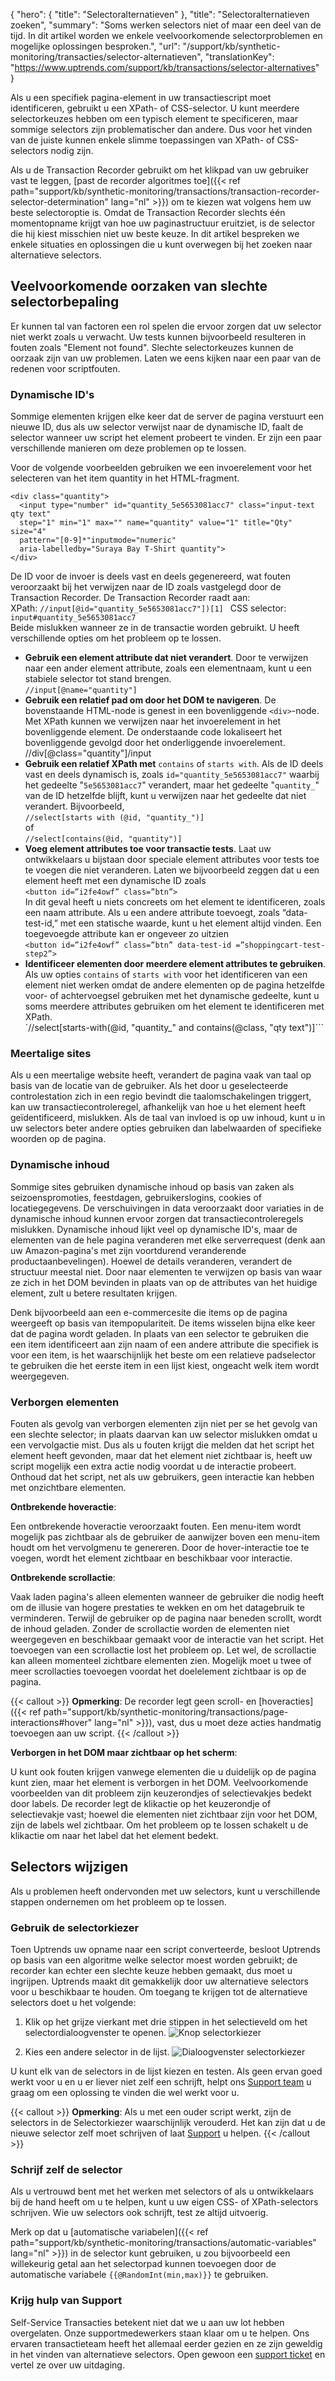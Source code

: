 {
  "hero": {
    "title": "Selectoralternatieven"
  },
  "title": "Selectoralternatieven zoeken",
  "summary": "Soms werken selectors niet of maar een deel van de tijd. In dit artikel worden we enkele veelvoorkomende selectorproblemen en mogelijke oplossingen besproken.",
  "url": "/support/kb/synthetic-monitoring/transacties/selector-alternatieven",
  "translationKey": "https://www.uptrends.com/support/kb/transactions/selector-alternatives"
}

Als u een specifiek pagina-element in uw transactiescript moet identificeren, gebruikt u een XPath- of CSS-selector. U kunt meerdere selectorkeuzes hebben om een typisch element te specificeren, maar sommige selectors zijn problematischer dan andere. Dus voor het vinden van de juiste kunnen enkele slimme toepassingen van XPath- of CSS-selectors nodig zijn.

Als u de Transaction Recorder gebruikt om het klikpad van uw gebruiker vast te leggen, [past de recorder algoritmes toe]({{< ref path="support/kb/synthetic-monitoring/transactions/transaction-recorder-selector-determination" lang="nl" >}}) om te kiezen wat volgens hem uw beste selectoroptie is. Omdat de Transaction Recorder slechts één momentopname krijgt van hoe uw paginastructuur eruitziet, is de selector die hij kiest misschien niet uw beste keuze. In dit artikel bespreken we enkele situaties en oplossingen die u kunt overwegen bij het zoeken naar alternatieve selectors.

## Veelvoorkomende oorzaken van slechte selectorbepaling

Er kunnen tal van factoren een rol spelen die ervoor zorgen dat uw selector niet werkt zoals u verwacht. Uw tests kunnen bijvoorbeeld resulteren in fouten zoals "Element not found". Slechte selectorkeuzes kunnen de oorzaak zijn van uw problemen. Laten we eens kijken naar een paar van de redenen voor scriptfouten.

### Dynamische ID's

Sommige elementen krijgen elke keer dat de server de pagina verstuurt een nieuwe ID, dus als uw selector verwijst naar de dynamische ID, faalt de selector wanneer uw script het element probeert te vinden. Er zijn een paar verschillende manieren om deze problemen op te lossen. 
  
Voor de volgende voorbeelden gebruiken we een invoerelement voor het selecteren van het item quantity in het HTML-fragment.

    <div class="quantity"> 
      <input type="number" id="quantity_5e5653081acc7" class="input-text qty text"
      step="1" min="1" max="" name="quantity" value="1" title="Qty" size="4" 
      pattern="[0-9]*"inputmode="numeric"
      aria-labelledby="Suraya Bay T-Shirt quantity"> 
    </div>

De ID voor de invoer is deels vast en deels gegenereerd, wat fouten veroorzaakt bij het verwijzen naar de ID zoals vastgelegd door de Transaction Recorder. De Transaction Recorder raadt aan:  
XPath: `//input[@id="quantity_5e5653081acc7"])[1] ` CSS selector: `input#quantity_5e5653081acc7`  
Beide mislukken wanneer ze in de transactie worden gebruikt. U heeft verschillende opties om het probleem op te lossen.

-   **Gebruik een element attribute dat niet verandert**. Door te verwijzen naar een ander element attribute, zoals een elementnaam, kunt u een stabiele selector tot stand brengen.  
    `//input[@name="quantity"]`
-   **Gebruik een relatief pad om door het DOM te navigeren**. De bovenstaande HTML-node is genest in een bovenliggende `<div>`-node. Met XPath kunnen we verwijzen naar het invoerelement in het bovenliggende element. De onderstaande code lokaliseert het bovenliggende gevolgd door het onderliggende invoerelement.  
    //div\[@class="quantity"\]/input
-   **Gebruik een relatief XPath met** `contains` of `starts with`. Als de ID deels vast en deels dynamisch is, zoals `id="quantity_5e5653081acc7"` waarbij het gedeelte "`5e5653081acc7`" verandert, maar het gedeelte "`quantity_`" van de ID hetzelfde blijft, kunt u verwijzen naar het gedeelte dat niet verandert. Bijvoorbeeld,  
    `//select[starts with (@id, "quantity_")]`  
    of  
    `//select[contains(@id, "quantity")]`
-   **Voeg element attributes toe voor transactie tests**. Laat uw ontwikkelaars u bijstaan door speciale element attributes voor tests toe te voegen die niet veranderen. Laten we bijvoorbeeld zeggen dat u een element heeft met een dynamische ID zoals  
    `<button id=”i2fe4owf” class=”btn”>`  
    In dit geval heeft u niets concreets om het element te identificeren, zoals een naam attribute. Als u een andere attribute toevoegt, zoals “data-test-id,” met een statische waarde, kunt u het element altijd vinden. Een toegevoegde attribute kan er ongeveer zo uitzien  
    `<button id=”i2fe4owf” class=”btn” data-test-id =”shoppingcart-test-step2”>`
-   **Identificeer elementen door meerdere element attributes te gebruiken**. Als uw opties `contains` of `starts with` voor het identificeren van een element niet werken omdat de andere elementen op de pagina hetzelfde voor- of achtervoegsel gebruiken met het dynamische gedeelte, kunt u soms meerdere attributes gebruiken om het element te identificeren met XPath.  
    `//select[starts-with(@id, "quantity_" and contains(@class, "qty text")]```

### Meertalige sites

Als u een meertalige website heeft, verandert de pagina vaak van taal op basis van de locatie van de gebruiker. Als het door u geselecteerde controlestation zich in een regio bevindt die taalomschakelingen triggert, kan uw transactiecontroleregel, afhankelijk van hoe u het element heeft geïdentificeerd, mislukken. Als de taal van invloed is op uw inhoud, kunt u in uw selectors beter andere opties gebruiken dan labelwaarden of specifieke woorden op de pagina.

### Dynamische inhoud

Sommige sites gebruiken dynamische inhoud op basis van zaken als seizoenspromoties, feestdagen, gebruikerslogins, cookies of locatiegegevens. De verschuivingen in data veroorzaakt door variaties in de dynamische inhoud kunnen ervoor zorgen dat transactiecontroleregels mislukken. Dynamische inhoud lijkt veel op dynamische ID's, maar de elementen van de hele pagina veranderen met elke serverrequest (denk aan uw Amazon-pagina's met zijn voortdurend veranderende productaanbevelingen). Hoewel de details veranderen, verandert de structuur meestal niet. Door naar elementen te verwijzen op basis van waar ze zich in het DOM bevinden in plaats van op de attributes van het huidige element, zult u betere resultaten krijgen.

Denk bijvoorbeeld aan een e-commercesite die items op de pagina weergeeft op basis van itempopulariteit. De items wisselen bijna elke keer dat de pagina wordt geladen. In plaats van een selector te gebruiken die een item identificeert aan zijn naam of een andere attribute die specifiek is voor een item, is het waarschijnlijk het beste om een relatieve padselector te gebruiken die het eerste item in een lijst kiest, ongeacht welk item wordt weergegeven.

### Verborgen elementen

Fouten als gevolg van verborgen elementen zijn niet per se het gevolg van een slechte selector; in plaats daarvan kan uw selector mislukken omdat u een vervolgactie mist. Dus als u fouten krijgt die melden dat het script het element heeft gevonden, maar dat het element niet zichtbaar is, heeft uw script mogelijk een extra actie nodig voordat u de interactie probeert. Onthoud dat het script, net als uw gebruikers, geen interactie kan hebben met onzichtbare elementen.

**Ontbrekende hoveractie**:

Een ontbrekende hoveractie veroorzaakt fouten. Een menu-item wordt mogelijk pas zichtbaar als de gebruiker de aanwijzer boven een menu-item houdt om het vervolgmenu te genereren. Door de hover-interactie toe te voegen, wordt het element zichtbaar en beschikbaar voor interactie.

**Ontbrekende scrollactie**:

Vaak laden pagina's alleen elementen wanneer de gebruiker die nodig heeft om de illusie van hogere prestaties te wekken en om het datagebruik te verminderen. Terwijl de gebruiker op de pagina naar beneden scrollt, wordt de inhoud geladen. Zonder de scrollactie worden de elementen niet weergegeven en beschikbaar gemaakt voor de interactie van het script. Het toevoegen van een scrollactie lost het probleem op. Let wel, de scrollactie kan alleen momenteel zichtbare elementen zien. Mogelijk moet u twee of meer scrollacties toevoegen voordat het doelelement zichtbaar is op de pagina.

{{< callout >}}
**Opmerking**: De recorder legt geen scroll- en [hoveracties]({{< ref path="support/kb/synthetic-monitoring/transactions/page-interactions#hover" lang="nl" >}}), vast, dus u moet deze acties handmatig toevoegen aan uw script.
{{< /callout >}}

**Verborgen in het DOM maar zichtbaar op het scherm**:

U kunt ook fouten krijgen vanwege elementen die u duidelijk op de pagina kunt zien, maar het element is verborgen in het DOM. Veelvoorkomende voorbeelden van dit probleem zijn keuzerondjes of selectievakjes bedekt door labels. De recorder legt de klikactie op het keuzerondje of selectievakje vast; hoewel die elementen niet zichtbaar zijn voor het DOM, zijn de labels wel zichtbaar. Om het probleem op te lossen schakelt u de klikactie om naar het label dat het element bedekt.

## Selectors wijzigen

Als u problemen heeft ondervonden met uw selectors, kunt u verschillende stappen ondernemen om het probleem op te lossen.

### Gebruik de selectorkiezer

Toen Uptrends uw opname naar een script converteerde, besloot Uptrends op basis van een algoritme welke selector moest worden gebruikt; de recorder kan echter een slechte keuze hebben gemaakt, dus moet u ingrijpen. Uptrends maakt dit gemakkelijk door uw alternatieve selectors voor u beschikbaar te houden. Om toegang te krijgen tot de alternatieve selectors doet u het volgende:

1.  Klik op het grijze vierkant met drie stippen in het selectieveld om het selectordialoogvenster te openen. 
![Knop selectorkiezer ](/img/content/ed5d9588-d944-402f-9899-5ba46a574c2b.png)  

2.  Kies een andere selector in de lijst.
![Dialoogvenster selectorkiezer](/img/content/c8a2a635-1e85-4c3b-b84b-2b1edbe4dd15.png)  

U kunt elk van de selectors in de lijst kiezen en testen. Als geen ervan goed werkt voor u en u er liever niet zelf een schrijft, helpt ons [Support team](/contact) u graag om een oplossing te vinden die wel werkt voor u.

{{< callout >}}
**Opmerking**: Als u met een ouder script werkt, zijn de selectors in de Selectorkiezer waarschijnlijk verouderd. Het kan zijn dat u de nieuwe selector zelf moet schrijven of laat [Support](/contact) u helpen.
{{< /callout >}}

### Schrijf zelf de selector

Als u vertrouwd bent met het werken met selectors of als u ontwikkelaars bij de hand heeft om u te helpen, kunt u uw eigen CSS- of XPath-selectors schrijven. Wie uw selectors ook schrijft, test ze altijd uitvoerig. 

Merk op dat u [automatische variabelen]({{< ref path="support/kb/synthetic-monitoring/transactions/automatic-variables" lang="nl" >}}) in de selector kunt gebruiken, u zou bijvoorbeeld een willekeurig getal aan het selectorpad kunnen toevoegen door de automatische variabele `{{@RandomInt(min,max)}}` te gebruiken.

### Krijg hulp van Support

Self-Service Transacties betekent niet dat we u aan uw lot hebben overgelaten. Onze supportmedewerkers staan klaar om u te helpen. Ons ervaren transactieteam heeft het allemaal eerder gezien en ze zijn geweldig in het vinden van alternatieve selectors. Open gewoon een [support ticket](/contact) en vertel ze over uw uitdaging.
